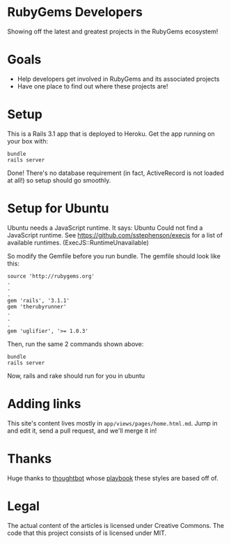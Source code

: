 RubyGems Developers
===================

Showing off the latest and greatest projects in the RubyGems ecosystem!

Goals
=====

* Help developers get involved in RubyGems and its associated projects
* Have one place to find out where these projects are!

Setup
=====

This is a Rails 3.1 app that is deployed to Heroku. Get the app running on your box with:

    bundle
    rails server

Done! There's no database requirement (in fact, ActiveRecord is not loaded at all!) so setup should go smoothly.

Setup for Ubuntu
================

Ubuntu needs a JavaScript runtime. It says: 
    Ubuntu Could not find a JavaScript runtime. 
      See https://github.com/sstephenson/execjs 
      for a list of available runtimes. 
      (ExecJS::RuntimeUnavailable)

So modify the Gemfile before you run bundle.  The gemfile should look like this:

    source 'http://rubygems.org'
    .            
    .            
    .            
    gem 'rails', '3.1.1'
    gem 'therubyrunner'
    .            
    .            
    .            
    gem 'uglifier', '>= 1.0.3'

Then, run the same 2 commands shown above:

    bundle
    rails server

Now, rails and rake should run for you in ubuntu

Adding links
============

This site's content lives mostly in `app/views/pages/home.html.md`. Jump in and edit it, send a pull request, and we'll merge it in!

Thanks
======

Huge thanks to [thoughtbot](http//thoughtbot.com) whose [playbook](http://playbook.thoughtbot.com) these styles are based off of.

Legal
=====

The actual content of the articles is licensed under Creative Commons. The code that this project consists of is licensed under MIT.
